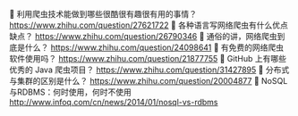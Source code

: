 	利用爬虫技术能做到哪些很酷很有趣很有用的事情？
https://www.zhihu.com/question/27621722 
	各种语言写网络爬虫有什么优点缺点？
https://www.zhihu.com/question/26790346
	通俗的讲，网络爬虫到底是什么？
https://www.zhihu.com/question/24098641
	有免费的网络爬虫软件使用吗？
https://www.zhihu.com/question/21877755
	GitHub 上有哪些优秀的 Java 爬虫项目？
https://www.zhihu.com/question/31427895
	分布式与集群的区别是什么？
https://www.zhihu.com/question/20004877
	NoSQL与RDBMS：何时使用，何时不使用
http://www.infoq.com/cn/news/2014/01/nosql-vs-rdbms
